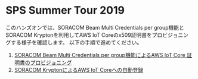 # SPS Summer Tour 2019 

このハンズオンでは、SORACOM Beam Multi Credentials per group機能とSORACOM Kryptonを利用してAWS IoT Coreのx509証明書をプロビジョニングする様子を確認します。
以下の手順で進めてください。

1. [SORACOM Beam Multi Credentials per group機能によるAWS IoT Core 証明書のプロビジョニング](beam.md)
2. [SORACOM KryptonによるAWS IoT Coreへの自動登録](krypton.md)

